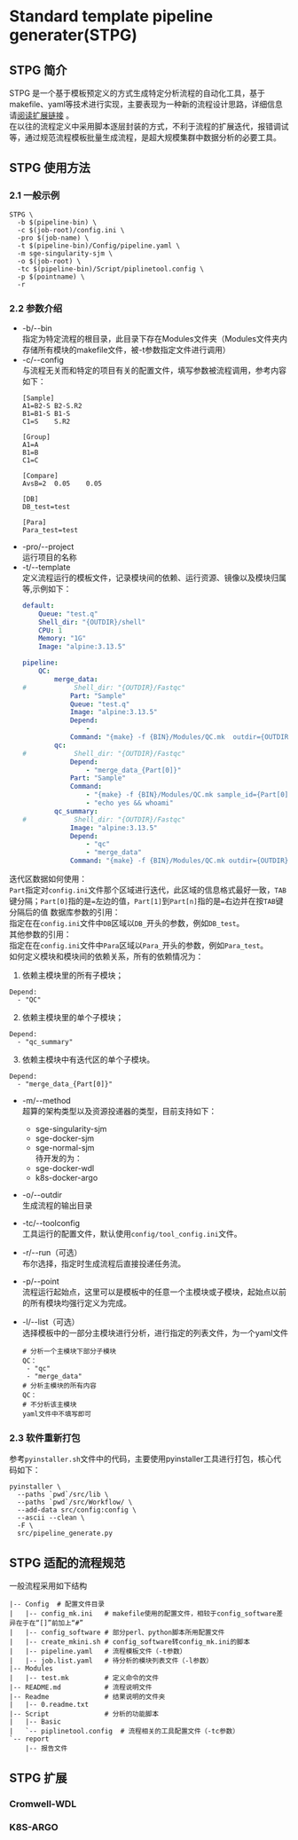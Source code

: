 # Standard template pipeline generater(STPG) 

## STPG 简介
STPG 是一个基于模板预定义的方式生成特定分析流程的自动化工具，基于makefile、yaml等技术进行实现，主要表现为一种新的流程设计思路，详细信息请[阅读扩展链接](https://zhuanlan.zhihu.com/p/449187702) 。  
在以往的流程定义中采用脚本逐层封装的方式，不利于流程的扩展迭代，报错调试等，通过规范流程模板批量生成流程，是超大规模集群中数据分析的必要工具。
## STPG 使用方法
### 2.1 一般示例
```shell
STPG \
  -b $(pipeline-bin) \
  -c $(job-root)/config.ini \
  -pro $(job-name) \
  -t $(pipeline-bin)/Config/pipeline.yaml \
  -m sge-singularity-sjm \
  -o $(job-root) \
  -tc $(pipeline-bin)/Script/piplinetool.config \
  -p $(pointname) \
  -r
```
### 2.2 参数介绍
* -b/--bin  
指定为特定流程的根目录，此目录下存在Modules文件夹（Modules文件夹内存储所有模块的makefile文件，被-t参数指定文件进行调用）  
* -c/--config  
与流程无关而和特定的项目有关的配置文件，填写参数被流程调用，参考内容如下：
    ```editorconfig
    [Sample]
    A1=B2-S	B2-S.R2
    B1=B1-S	B1-S
    C1=S	S.R2
    
    [Group]
    A1=A
    B1=B
    C1=C
    
    [Compare]
    AvsB=2	0.05	0.05
    
    [DB]
    DB_test=test
    
    [Para]
    Para_test=test
    ```  
* -pro/--project  
运行项目的名称
* -t/--template   
定义流程运行的模板文件，记录模块间的依赖、运行资源、镜像以及模块归属等,示例如下：
    ```yaml
    default:
        Queue: "test.q"
        Shell_dir: "{OUTDIR}/shell"
        CPU: 1
        Memory: "1G"
        Image: "alpine:3.13.5"
    
    pipeline:
        QC:
            merge_data:
    #            Shell_dir: "{OUTDIR}/Fastqc"
                Part: "Sample"
                Queue: "test.q"
                Image: "alpine:3.13.5"
                Depend:
                    -
                Command: "{make} -f {BIN}/Modules/QC.mk  outdir={OUTDIR} sample_id={Part[0]} merge_data"
            qc:
    #            Shell_dir: "{OUTDIR}/Fastqc"
                Depend:
                    - "merge_data_{Part[0]}"
                Part: "Sample"
                Command:
                    - "{make} -f {BIN}/Modules/QC.mk sample_id={Part[0]} outdir={OUTDIR} qc"
                    - "echo yes && whoami"
            qc_summary:
    #            Shell_dir: "{OUTDIR}/Fastqc"
                Image: "alpine:3.13.5"
                Depend:
                    - "qc"
                    - "merge_data"
                Command: "{make} -f {BIN}/Modules/QC.mk outdir={OUTDIR} scriptdir={OUTDIR} qc_summary"
    ```    
迭代区数据如何使用：  
    `Part`指定对`config.ini`文件那个区域进行迭代，此区域的信息格式最好一致，`TAB`键分隔；`Part[0]`指的是`=`左边的值，`Part[1]`到`Part[n]`指的是`=`右边并在按`TAB`键分隔后的值
数据库参数的引用：  
指定在在`config.ini`文件中`DB`区域以`DB_`开头的参数，例如`DB_test`。  
其他参数的引用：  
指定在在`config.ini`文件中`Para`区域以`Para_`开头的参数，例如`Para_test`。  
如何定义模块和模块间的依赖关系，所有的依赖情况为：
  1. 依赖主模块里的所有子模块；  
  ```text
  Depend:
    - "QC"
  ```    
  2. 依赖主模块里的单个子模块；  
  ```text
  Depend:
    - "qc_summary"
  ```    
  3. 依赖主模块中有迭代区的单个子模块。  
  ```text
  Depend:
    - "merge_data_{Part[0]}"
  ```    
* -m/--method    
超算的架构类型以及资源投递器的类型，目前支持如下：
  * sge-singularity-sjm 
  * sge-docker-sjm
  * sge-normal-sjm  
待开发的为：
  * sge-docker-wdl
  * k8s-docker-argo

* -o/--outdir    
生成流程的输出目录
* -tc/--toolconfig  
工具运行的配置文件，默认使用`config/tool_config.ini`文件。
* -r/--run（可选）  
布尔选择，指定时生成流程后直接投递任务流。
* -p/--point   
流程运行起始点，这里可以是模板中的任意一个主模块或子模块，起始点以前的所有模块均强行定义为完成。  
* -l/--list（可选）  
选择模板中的一部分主模块进行分析，进行指定的列表文件，为一个yaml文件
    ```text
    # 分析一个主模块下部分子模块
    QC：
     - "qc"
     - "merge_data"
    # 分析主模块的所有内容
    QC：
    # 不分析该主模块
    yaml文件中不填写即可
    ```  
### 2.3 软件重新打包
参考`pyinstaller.sh`文件中的代码，主要使用pyinstaller工具进行打包，核心代码如下：
```shell
pyinstaller \
  --paths `pwd`/src/lib \
  --paths `pwd`/src/Workflow/ \
  --add-data src/config:config \
  --ascii --clean \
  -F \
  src/pipeline_generate.py
```
## STPG 适配的流程规范
一般流程采用如下结构
```text
|-- Config  # 配置文件目录
|   |-- config_mk.ini   # makefile使用的配置文件，相较于config_software差异在于在“[]”前加上“#”
|   |-- config_software # 部分perl、python脚本所用配置文件
|   |-- create_mkini.sh # config_software转config_mk.ini的脚本
|   |-- pipeline.yaml   # 流程模板文件（-t参数）
|   |-- job.list.yaml   # 待分析的模块列表文件（-l参数）
|-- Modules
|   |-- test.mk         # 定义命令的文件
|-- README.md           # 流程说明文件
|-- Readme              # 结果说明的文件夹
|   |-- 0.readme.txt
|-- Script              # 分析的功能脚本
|   |-- Basic
|   `-- piplinetool.config  # 流程相关的工具配置文件（-tc参数）
`-- report
    |-- 报告文件
```
## STPG 扩展
### Cromwell-WDL
### K8S-ARGO